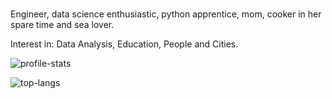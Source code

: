 ###
Engineer, data science enthusiastic, python apprentice, mom, cooker in her spare time and sea lover.

Interest in: Data Analysis, Education, People and Cities.

![profile-stats](https://github-readme-stats.vercel.app/api?username=engcrisoliveira&show_icons=true&theme=github_dark)

![top-langs](https://github-readme-stats.vercel.app/api/top-langs/?username=engcrisoliveira&layout=compact&theme=github_dark)

<!--
**engcrisoliveira/engcrisoliveira** is a ✨ _special_ ✨ repository because its `README.md` (this file) appears on your GitHub profile.

Here are some ideas to get you started:

- 🔭 I’m currently working on ...
- 🌱 I’m currently learning ...
- 👯 I’m looking to collaborate on ...
- 🤔 I’m looking for help with ...
- 💬 Ask me about ...
- 📫 How to reach me: ...
- 😄 Pronouns: ...
- ⚡ Fun fact: ...
-->
